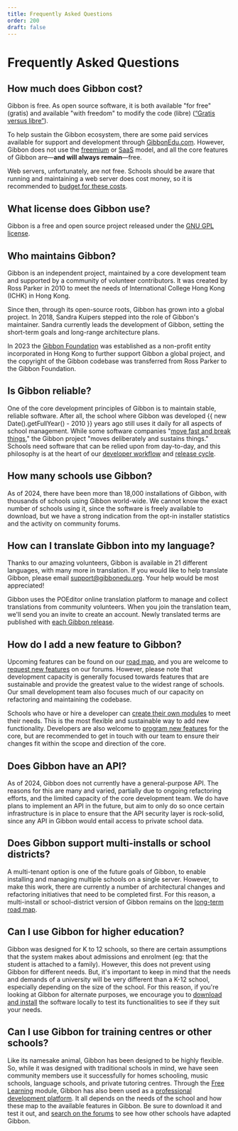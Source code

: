 ```yaml
---
title: Frequently Asked Questions
order: 200
draft: false
---
```

# Frequently Asked Questions

## How much does Gibbon cost?

Gibbon is free. As open source software, it is both available "for free" (gratis) and available "with freedom" to modify the code (libre) ([“Gratis versus libre”](https://en.wikipedia.org/wiki/Gratis_versus_libre)). 

To help sustain the Gibbon ecosystem, there are some paid services available for support and development through [GibbonEdu.com](https://gibbonedu.com). However, Gibbon does not use the [freemium](https://en.wikipedia.org/wiki/Freemium) or [SaaS](https://en.wikipedia.org/wiki/Software_as_a_service) model, and all the core features of Gibbon are—**and will always remain**—free.

Web servers, unfortunately, are not free. Schools should be aware that running and maintaining a web server does cost money, so it is recommended to [budget for these costs](/introduction/guide-to-open-source#is-it-really-free).

## What license does Gibbon use?

Gibbon is a free and open source project released under the [GNU GPL license](https://www.gnu.org/licenses/gpl-3.0.html).
## Who maintains Gibbon?

Gibbon is an independent project, maintained by a core development team and supported by a community of volunteer contributors. It was created by Ross Parker in 2010 to meet the needs of International College Hong Kong (ICHK) in Hong Kong. 

Since then, through its open-source roots, Gibbon has grown into a global project. In 2018, Sandra Kuipers stepped into the role of Gibbon's maintainer. Sandra currently leads the development of Gibbon, setting the short-term goals and long-range architecture plans.

In 2023 the [Gibbon Foundation](/introduction/welcome#gibbon-foundation) was established as a non-profit entity incorporated in Hong Kong to further support Gibbon a global project, and the copyright of the Gibbon codebase was transferred from Ross Parker to the Gibbon Foundation.
## Is Gibbon reliable?

One of the core development principles of Gibbon is to maintain stable, reliable software. After all, the school where Gibbon was developed {{ new Date().getFullYear() - 2010 }} years ago still uses it daily for all aspects of school management. While some software companies "[move fast and break things](https://en.wikipedia.org/wiki/Move_fast_and_break_things)," the Gibbon project "moves deliberately and sustains things." Schools need software that can be relied upon from day-to-day, and this philosophy is at the heart of our [developer workflow](development/getting-started/developer-workflow.md) and [release cycle](development/gibbon-road-map.md).

## How many schools use Gibbon?

As of 2024, there have been more than 18,000 installations of Gibbon, with thousands of schools using Gibbon world-wide. We cannot know the exact number of schools using it, since the software is freely available to download, but we have a strong indication from the opt-in installer statistics and the activity on community forums.

## How can I translate Gibbon into my language?

Thanks to our amazing volunteers, Gibbon is available in 21 different languages, with many more in translation. If you would like to help translate Gibbon, please email [support@gibbonedu.org](mailto:support@gibbonedu.org). Your help would be most appreciated!

Gibbon uses the POEditor online translation platform to manage and collect translations from community volunteers. When you join the translation team, we'll send you an invite to create an account. Newly translated terms are published with [each Gibbon release](development/gibbon-road-map.md).

## How do I add a new feature to Gibbon?

Upcoming features can be found on our [road map](/development/gibbon-road-map), and you are welcome to [request new features](https://ask.gibbonedu.org/c/feature-requests/12) on our forums. However, please note that development capacity is generally focused towards features that are sustainable and provide the greatest value to the widest range of schools. Our small development team also focuses much of our capacity on refactoring and maintaining the codebase.

Schools who have or hire a developer can [create their own modules](/development/getting-started/module-development) to meet their needs. This is the most flexible and sustainable way to add new functionality. Developers are also welcome to [program new features](development/getting-started/developer-workflow.md) for the core, but are recommended to get in touch with our team to ensure their changes fit within the scope and direction of the core.

## Does Gibbon have an API?

As of 2024, Gibbon does not currently have a general-purpose API. The reasons for this are many and varied, partially due to ongoing refactoring efforts, and the limited capacity of the core development team. We do have plans to implement an API in the future, but aim to only do so once certain infrastructure is in place to ensure that the API security layer is rock-solid, since any API in Gibbon would entail access to private school data.

## Does Gibbon support multi-installs or school districts?

A multi-tenant option is one of the future goals of Gibbon, to enable installing and managing multiple schools on a single server. However, to make this work, there are currently a number of architectural changes and refactoring initiatives that need to be completed first. For this reason, a multi-install or school-district version of Gibbon remains on the [long-term road map](/development/gibbon-road-map).
## Can I use Gibbon for higher education?

Gibbon was designed for K to 12 schools, so there are certain assumptions that the system makes about admissions and enrolment (eg: that the student is attached to a family). However, this does not prevent using Gibbon for different needs. But, it's important to keep in mind that the needs and demands of a university will be very different than a K-12 school, especially depending on the size of the school. For this reason, if you're looking at Gibbon for alternate purposes, we encourage you to [download and install](/introduction/installing-gibbon) the software locally to test its functionalities to see if they suit your needs.

## Can I use Gibbon for training centres or other schools?

Like its namesake animal, Gibbon has been designed to be highly flexible. So, while it was designed with traditional schools in mind, we have seen community members use it successfully for homes schooling, music schools, language schools, and private tutoring centres. Through the [Free Learning](https://gibbonedu.org/extend/#free-learning) module, Gibbon has also been used as a [professional development platform](https://gorillapd.org/). It all depends on the needs of the school and how these map to the available features in Gibbon. Be sure to download it and test it out, and [search on the forums](https://ask.gibbonedu.org) to see how other schools have adapted Gibbon.